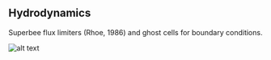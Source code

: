 ## Hydrodynamics
Superbee flux limiters (Rhoe, 1986) and ghost cells for boundary conditions.

![alt text](https://github.com/jakehanson/Hydrodynamics/blob/master/GHOST/iso_ghost.gif)